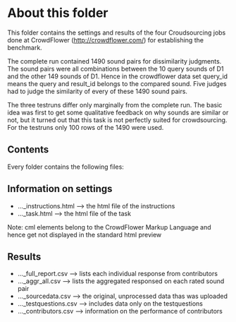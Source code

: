 # About this folder

This folder contains the settings and results of the four Croudsourcing jobs
done at CrowdFlower (http://crowdflower.com/) for establishing the benchmark.

The complete run contained 1490 sound pairs for dissimilarity judgments.
The sound pairs were all combinations between the 10 query sounds of D1
and the other 149 sounds of D1. Hence in the crowdflower data set query_id 
means the query and result_id belongs to the compared sound.
Five judges had to judge the similarity of every of these 1490 sound pairs.

The three testruns differ only marginally from the complete run.
The basic idea was first to get some qualitative feedback on why sounds are 
similar or not, but it turned out that this task is not perfectly suited for 
crowdsourcing. For the testruns only 100 rows of the 1490 were used.

## Contents

Every folder contains the following files:

Information on settings
-----------------------

* ..._instructions.html --> the html file of the instructions
* ..._task.html --> the html file of the task

Note: cml elements belong to the CrowdFlower Markup Language and hence get not 
displayed in the standard html preview


Results
-------

* ..._full_report.csv --> lists each individual response from contributors
* ..._aggr_all.csv --> lists the aggregated responsed on each rated sound pair
* ..._sourcedata.csv --> the original, unprocessed data thas was uploaded
* ..._testquestions.csv --> includes data only on the testquestions
* ..._contributors.csv --> information on the performance of contributors
